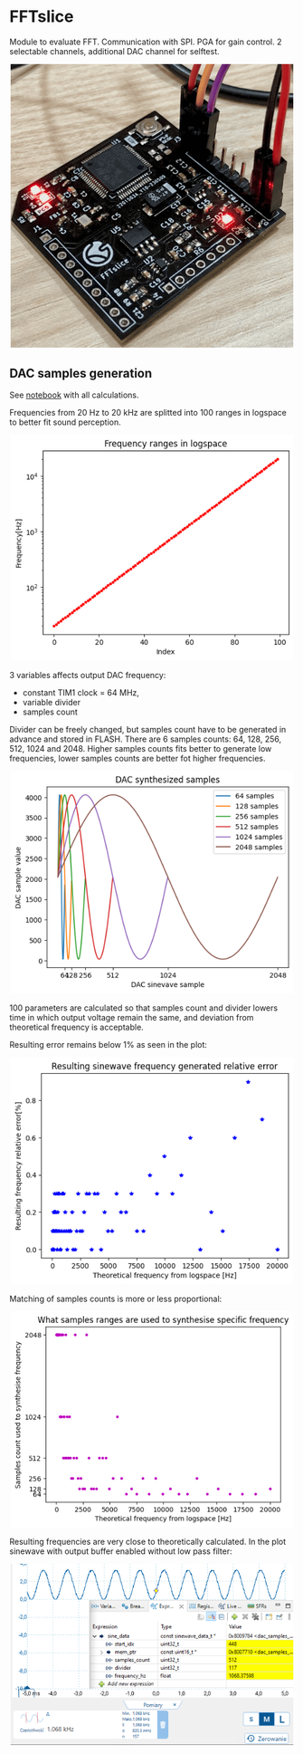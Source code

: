 # FFTslice

Module to evaluate FFT. Communication with SPI. PGA for gain control. 2 selectable channels, additional DAC channel for selftest.

<p align="center">
    <img src="img/fftslice_v0_1_pcb.png" width="500" alt="FFTSlice PCB V0.1">
</p>

## DAC samples generation

See [notebook](Doc/DAC_samples/FFTSlice_DAC.ipynb) with all calculations. 

Frequencies from 20 Hz to 20 kHz are splitted into 100 ranges in logspace to better fit sound perception. 

<p align="center">
    <img src="img/dac_samples_plot_4.png" width="500" alt="plot 1">
</p>

3 variables affects output DAC frequency:
- constant TIM1 clock = 64 MHz,
- variable divider
- samples count

Divider can be freely changed, but samples count have to be generated in advance and stored in FLASH. There are 6 samples counts: 64, 128, 256, 512, 1024 and 2048. Higher samples counts fits better to generate low frequencies, lower samples counts are better fot higher frequencies.

<p align="center">
    <img src="img/dac_samples_plot_2.png" width="500" alt="plot 2">
</p>

100 parameters are calculated so that samples count and divider lowers time in which output voltage remain the same, and deviation from theoretical frequency is acceptable.

Resulting error remains below 1% as seen in the plot:

<p align="center">
    <img src="img/dac_samples_plot_3.png" width="500" alt="resulting relative error">
</p>

Matching of samples counts is more or less proportional:

<p align="center">
    <img src="img/dac_samples_plot_1.png" width="500" alt="matching samples counts">
</p>

Resulting frequencies are very close to theoretically calculated. In the plot sinewave with output buffer enabled without low pass filter:

<p align="center">
    <img src="img/dac_samples_freq_compare_1.PNG" width="500" alt="Output frequency comparison">
</p>

